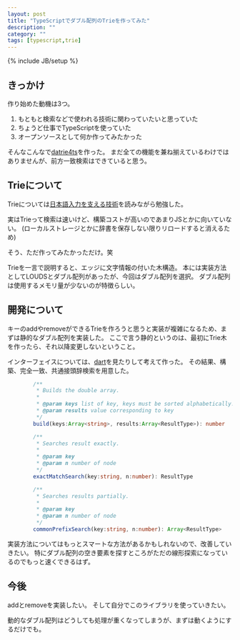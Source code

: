 ```yaml
---
layout: post
title: "TypeScriptでダブル配列のTrieを作ってみた"
description: ""
category: ""
tags: [typescript,trie]
---
```

{% include JB/setup %}

## きっかけ
作り始めた動機は3つ。

1. もともと検索などで使われる技術に関わっていたいと思っていた
2. ちょうど仕事でTypeScriptを使っていた
3. オープンソースとして何か作ってみたかった

そんなこんなで[datrie4ts](http://github.com/hase1031/datrie4ts)を作った。
まだ全ての機能を兼ね揃えているわけではありませんが、前方一致検索はできていると思う。


## Trieについて
Trieについては[日本語入力を支える技術](http://amzn.to/1p2tnRJ)を読みながら勉強した。

実はTrieって検索は速いけど、構築コストが高いのであまりJSとかに向いていない。
(ローカルストレージとかに辞書を保存しない限りリロードすると消えるため)

そう、ただ作ってみたかっただけ。笑


Trieを一言で説明すると、エッジに文字情報の付いた木構造。
本には実装方法としてLOUDSとダブル配列があったが、今回はダブル配列を選択。
ダブル配列は使用するメモリ量が少ないのが特徴らしい。


## 開発について
キーのaddやremoveができるTrieを作ろうと思うと実装が複雑になるため、まずは静的なダブル配列を実装した。
ここで言う静的というのは、最初にTrie木を作ったら、それ以降変更しないということ。

インターフェイスについては、[dart](http://chasen.org/~taku/software/darts/)を見たりして考えて作った。
その結果、構築、完全一致、共通接頭辞検索を用意した。

~~~ typescript
        /**
         * Builds the double array.
         *
         * @param keys list of key, keys must be sorted alphabetically.
         * @param results value corresponding to key
         */
        build(keys:Array<string>, results:Array<ResultType>): number

        /**
         * Searches result exactly.
         *
         * @param key
         * @param n number of node
         */
        exactMatchSearch(key:string, n:number): ResultType

        /**
         * Searches results partially.
         *
         * @param key
         * @param n number of node
         */
        commonPrefixSearch(key:string, n:number): Array<ResultType>
~~~

実装方法についてはもっとスマートな方法があるかもしれないので、改善していきたい。
特にダブル配列の空き要素を探すところがただの線形探索になっているのでもっと速くできるはず。


## 今後
addとremoveを実装したい。
そして自分でこのライブラリを使っていきたい。

動的なダブル配列はどうしても処理が重くなってしまうが、まずは動くようにするだけでも。


